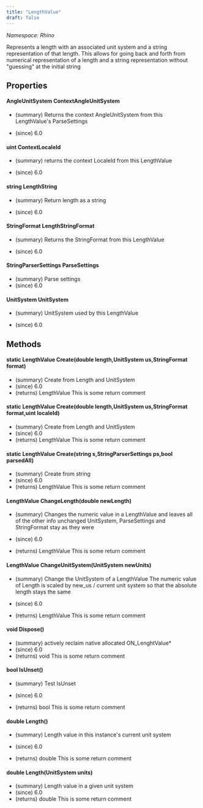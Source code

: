 ```yaml
---
title: "LengthValue"
draft: false
---
```


*Namespace: Rhino*

   Represents a length with an associated unit system and a string
   representation of that length. This allows for going back and
   forth from numerical representation of a length and a string
   representation without "guessing" at the initial string
   
## Properties
#### AngleUnitSystem ContextAngleUnitSystem
- (summary) 
     Returns the context AngleUnitSystem from this LengthValue's ParseSettings
     
- (since) 6.0
#### uint ContextLocaleId
- (summary) 
     returns the context LocaleId from this LengthValue
     
- (since) 6.0
#### string LengthString
- (summary) 
     Return length as a string
     
- (since) 6.0
#### StringFormat LengthStringFormat
- (summary) 
     Returns the StringFormat from this LengthValue
     
- (since) 6.0
#### StringParserSettings ParseSettings
- (summary)  Parse settings 
- (since) 6.0
#### UnitSystem UnitSystem
- (summary) 
     UnitSystem used by this LengthValue
     
- (since) 6.0
## Methods
#### static LengthValue Create(double length,UnitSystem us,StringFormat format)
- (summary) Create from Length and UnitSystem
- (since) 6.0
- (returns) LengthValue This is some return comment
#### static LengthValue Create(double length,UnitSystem us,StringFormat format,uint localeId)
- (summary) Create from Length and UnitSystem
- (since) 6.0
- (returns) LengthValue This is some return comment
#### static LengthValue Create(string s,StringParserSettings ps,bool parsedAll)
- (summary)  Create from string 
- (since) 6.0
- (returns) LengthValue This is some return comment
#### LengthValue ChangeLength(double newLength)
- (summary) 
     Changes the numeric value in a LengthValue and leaves all of the other info unchanged
     UnitSystem, ParseSettings and StringFormat stay as they were
     
- (since) 6.0
- (returns) LengthValue This is some return comment
#### LengthValue ChangeUnitSystem(UnitSystem newUnits)
- (summary) 
     Change the UnitSystem of a LengthValue
     The numeric value of Length is scaled by new_us / current unit system
     so that the absolute length stays the same
     
- (since) 6.0
- (returns) LengthValue This is some return comment
#### void Dispose()
- (summary) actively reclaim native allocated ON_LenghtValue*
- (since) 6.0
- (returns) void This is some return comment
#### bool IsUnset()
- (summary) 
     Test IsUnset
     
- (since) 6.0
- (returns) bool This is some return comment
#### double Length()
- (summary) 
     Length value in this instance's current unit system
     
- (since) 6.0
- (returns) double This is some return comment
#### double Length(UnitSystem units)
- (summary)  Length value in a given unit system 
- (since) 6.0
- (returns) double This is some return comment
